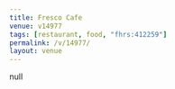 ```yaml
---
title: Fresco Cafe
venue: v14977
tags: [restaurant, food, "fhrs:412259"]
permalink: /v/14977/
layout: venue
---
```

null